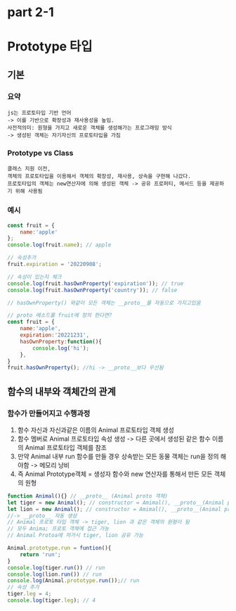 # part 2-1

# Prototype 타입
## 기본
### 요약
```
js는 프로토타입 기반 언어
-> 이를 기반으로 확장성과 재사용성을 높임.
사전적의미: 원형을 가지고 새로운 객체를 생성해가는 프로그래밍 방식
-> 생성된 객체는 자기자신의 프로토타입을 가짐 
```

### Prototype vs Class
```
클래스 지원 이전,
객체의 프로토타입을 이용해서 객체의 확장성, 재사용, 상속을 구현해 나갔다.
프로토타입의 객체는 new연산자에 의해 생성된 객체 -> 공유 프로퍼티, 메서드 등을 제공하기 위해 사용됨
```

### 예시
```js
const fruit = {
    name:'apple'
};
console.log(fruit.name); // apple

// 속성추가
fruit.expiration = '20220908';

// 속성이 있는지 체크
console.log(fruit.hasOwnProperty('expiration')); // true
console.log(fruit.hasOwnProperty('country')); // false

// hasOwnProperty() 와같이 모든 객체는 __proto__를 자동으로 가지고있음

// proto 메소드를 fruit에 정의 한다면?
const fruit = {
    name:'apple',
    expiration:'20221231',
    hasOwnProperty:function(){
        console.log('hi');
    },
}
fruit.hasOwnProperty(); //hi -> __proto__보다 우선됨
```

## 함수의 내부와 객체간의 관계

### 함수가 만들어지고 수행과정

1. 함수 자신과 자신과같은 이름의 Animal 프로토타입 객체 생성
2. 함수 멤버로 Animal 프로토타입 속성 생성 -> 다른 곳에서 생성된 같은 함수 이름의 Animal 프로토타입 객체를 참조
3. 만약 Animal 내부 run 함수를 만들 경우 상속받는 모든 동물 객체는 run을 정의 해야함 -> 메모리 낭비
4. 즉 Animal Prototype객체 = 생성자 함수와 new 연산자를 통해서 만든 모든 객체의 원형

```javascript
function Animal(){} // __proto__ (Animal proto 객체)
let tiger = new Animal(); // constructor = Amimal(), __proto__(Animal proto객체) 
let lion = new Animal(); // constructor = Amimal(), __proto__(Animal proto객체)
//-> __proto__ 자동 생성
// Animal 프로토 타입 객체 -> tiger, lion 과 같은 객체의 원형이 됨
// 모두 Anima; 프로토 객체에 접근 가능
// Animal Protoa에 차가시 tiger, lion 공유 가능

Animal.prototype.run = funtion(){
    return 'run';
}
console.log(tiger.run()) // run
console.log(lion.run()) // run
console.log(Animal.prototype.run());// run
// 속성 추가
tiger.leg = 4;
console.log(tiger.leg); // 4
```
